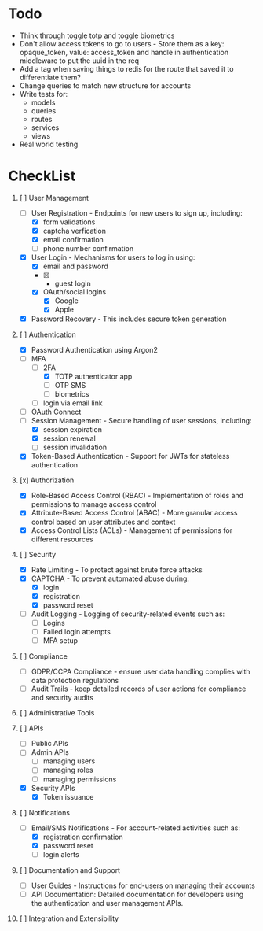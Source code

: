 # Todo
* Think through toggle totp and toggle biometrics
* Don't allow access tokens to go to users - Store them as a key: opaque_token, value: access_token and handle in authentication middleware to put the uuid in the req
* Add a tag when saving things to redis for the route that saved it to differentiate them?
* Change queries to match new structure for accounts
* Write tests for:
    * models
    * queries
    * routes
    * services
    * views
* Real world testing

# CheckList
1. [ ] User Management
    * [ ] User Registration - Endpoints for new users to sign up, including:
        * [x] form validations
        * [x] captcha verfication
        * [x] email confirmation
        * [ ] phone number confirmation
    * [x] User Login - Mechanisms for users to log in using:
        * [x] email and password
        * [x] - guest login
        * [x] OAuth/social logins
            * [x] Google
            * [x] Apple
    * [x] Password Recovery - This includes secure token generation

2. [ ] Authentication
    * [x] Password Authentication using Argon2
    * [ ] MFA
        * [ ] 2FA
            * [x] TOTP authenticator app
            * [ ] OTP SMS
            * [ ] biometrics
        * [ ] login via email link
    * [ ] OAuth Connect
    * [ ] Session Management - Secure handling of user sessions, including:
        * [x] session expiration
        * [x] session renewal
        * [ ] session invalidation
    * [x] Token-Based Authentication - Support for JWTs for stateless authentication

3. [x] Authorization
    * [x] Role-Based Access Control (RBAC) - Implementation of roles and permissions to manage access control
    * [x] Attribute-Based Access Control (ABAC) - More granular access control based on user attributes and context
    * [x] Access Control Lists (ACLs) - Management of permissions for different resources

4. [ ] Security
    * [x] Rate Limiting - To protect against brute force attacks
    * [x] CAPTCHA - To prevent automated abuse during:
        * [x] login
        * [x] registration
        * [x] password reset
    * [ ] Audit Logging - Logging of security-related events such as:
        * [ ] Logins
        * [ ] Failed login attempts
        * [ ] MFA setup

5. [ ] Compliance
    * [ ] GDPR/CCPA Compliance - ensure user data handling complies with data protection regulations
    * [ ] Audit Trails - keep detailed records of user actions for compliance and security audits

6. [ ] Administrative Tools

7. [ ] APIs
    * [ ] Public APIs
    * [ ] Admin APIs
        * [ ] managing users
        * [ ] managing roles
        * [ ] managing permissions
    * [x] Security APIs
        * [x] Token issuance

8. [ ] Notifications
    * [ ] Email/SMS Notifications - For account-related activities such as:
        * [x] registration confirmation
        * [x] password reset
        * [ ] login alerts

9. [ ] Documentation and Support
    * [ ] User Guides - Instructions for end-users on managing their accounts
    * [ ] API Documentation: Detailed documentation for developers using the authentication and user management APIs.

10. [ ] Integration and Extensibility

